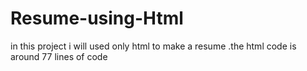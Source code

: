# Resume-using-Html
in this project i will used only html to make a resume .the html code is around 77 lines of code 
